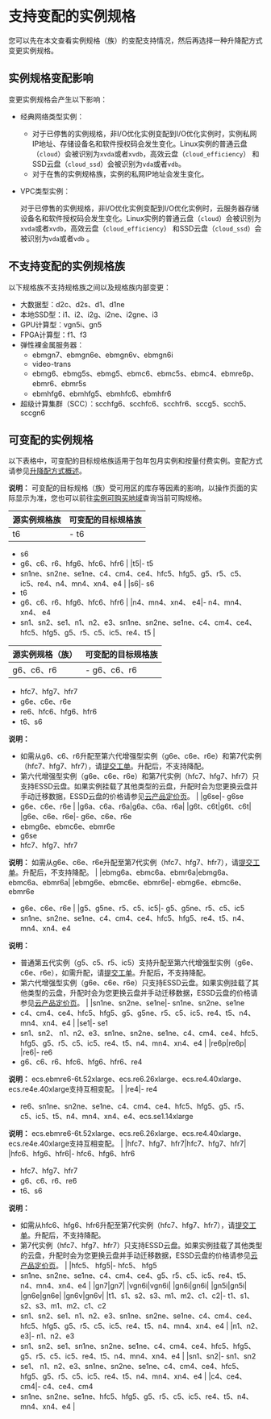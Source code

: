 # 支持变配的实例规格

您可以先在本文查看实例规格（族）的变配支持情况，然后再选择一种升降配方式变更实例规格。

## 实例规格变配影响

变更实例规格会产生以下影响：

-   经典网络类型实例：
    -   对于已停售的实例规格，非I/O优化实例变配到I/O优化实例时，实例私网IP地址、存储设备名和软件授权码会发生变化。Linux实例的普通云盘（`cloud`）会被识别为`xvda`或者`xvdb`，高效云盘（`cloud_efficiency`） 和SSD云盘（`cloud_ssd`）会被识别为`vda`或者`vdb`。
    -   对于在售的实例规格族，实例的私网IP地址会发生变化。
-   VPC类型实例：

    对于已停售的实例规格，非I/O优化实例变配到I/O优化实例时，云服务器存储设备名和软件授权码会发生变化。Linux实例的普通云盘（`cloud`）会被识别为`xvda`或者`xvdb`，高效云盘（`cloud_efficiency`） 和SSD云盘（`cloud_ssd`）会被识别为`vda`或者`vdb` 。


## 不支持变配的实例规格族

以下规格族不支持规格族之间以及规格族内部变更：

-   大数据型：d2c、d2s、d1、d1ne
-   本地SSD型：i1、i2、i2g、i2ne、i2gne、i3
-   GPU计算型：vgn5i、gn5
-   FPGA计算型：f1、f3
-   弹性裸金属服务器：
    -   ebmgn7、ebmgn6e、ebmgn6v、ebmgn6i
    -   video-trans
    -   ebmg6、ebmg5s、ebmg5、ebmc6、ebmc5s、ebmc4、ebmre6p、ebmr6、ebmr5s
    -   ebmhfg6、ebmhfg5、ebmhfc6、ebmhfr6
-   超级计算集群（SCC）：scchfg6、scchfc6、scchfr6、sccg5、scch5、sccgn6

## 可变配的实例规格

以下表格中，可变配的目标规格族适用于包年包月实例和按量付费实例。变配方式请参见[升降配方式概述](/cn.zh-CN/实例/升降配实例/升降配方式概述.md)。

**说明：** 可变配的目标规格（族）受可用区的库存等因素的影响，以操作页面的实际显示为准，您也可以前往[实例可购买地域](https://ecs-buy.aliyun.com/instanceTypes)查询当前可购规格。

|源实例规格族|可变配的目标规格族|
|------|---------|
|t6|-   t6
-   s6
-   g6、c6、r6、hfg6、hfc6、hfr6 |
|t5|-   t5
-   sn1ne、sn2ne、se1ne、c4、cm4、ce4、hfc5、hfg5、g5、r5、c5、ic5、re4、n4、mn4、xn4、e4 |
|s6|-   s6
-   t6
-   g6、c6、r6、hfg6、hfc6、hfr6 |
|n4、mn4、xn4、 e4|-   n4、mn4、xn4、 e4
-   sn1、sn2、se1、n1、n2、e3、sn1ne、sn2ne、se1ne、c4、cm4、ce4、hfc5、hfg5、g5、r5、c5、ic5、re4、t5 |

|源实例规格（族）|可变配的目标规格族|
|--------|---------|
|g6、c6、r6|-   g6、c6、r6
-   hfc7、hfg7、hfr7
-   g6e、c6e、r6e
-   re6、hfc6、hfg6、hfr6
-   t6、s6

**说明：**

-   如需从g6、c6、r6升配至第六代增强型实例（g6e、c6e、r6e）和第7代实例（hfc7、hfg7、hfr7），请[提交工单](https://selfservice.console.aliyun.com/ticket/createIndex)。升配后，不支持降配。
-   第六代增强型实例（g6e、c6e、r6e）和第7代实例（hfc7、hfg7、hfr7）只支持ESSD云盘。如果实例挂载了其他类型的云盘，升配时会为您更换云盘并手动迁移数据，ESSD云盘的价格请参见[云产品定价页](https://www.aliyun.com/price/product)。 |
|g6se|-   g6se
-   g6e、c6e、r6e |
|g6a、c6a、r6a|g6a、c6a、r6a|
|g6t、c6t|g6t、c6t|
|g6e、c6e、r6e|-   g6e、c6e、r6e
-   ebmg6e、ebmc6e、ebmr6e
-   g6se
-   hfc7、hfg7、hfr7

**说明：** 如需从g6e、c6e、r6e升配至第7代实例（hfc7、hfg7、hfr7），请[提交工单](https://selfservice.console.aliyun.com/ticket/createIndex)。升配后，不支持降配。 |
|ebmg6a、ebmc6a、ebmr6a|ebmg6a、ebmc6a、ebmr6a|
|ebmg6e、ebmc6e、ebmr6e|-   ebmg6e、ebmc6e、ebmr6e
-   g6e、c6e、r6e |
|g5、g5ne、r5、c5、ic5|-   g5、g5ne、r5、c5、ic5
-   sn1ne、sn2ne、se1ne、c4、cm4、ce4、hfc5、hfg5、re4、t5、n4、mn4、xn4、e4

**说明：**

-   普通第五代实例（g5、c5、r5、ic5）支持升配至第六代增强型实例（g6e、c6e、r6e），如需升配，请[提交工单](https://selfservice.console.aliyun.com/ticket/createIndex)。升配后，不支持降配。
-   第六代增强型实例（g6e、c6e、r6e）只支持ESSD云盘。如果实例挂载了其他类型的云盘，升配时会为您更换云盘并手动迁移数据，ESSD云盘的价格请参见[云产品定价页](https://www.aliyun.com/price/product)。 |
|sn1ne、sn2ne、se1ne|-   sn1ne、sn2ne、se1ne
-   c4、cm4、ce4、hfc5、hfg5、g5、g5ne、r5、c5、ic5、re4、t5、n4、mn4、xn4、e4 |
|se1|-   se1
-   sn1、sn2、 n1、n2、e3、sn1ne、sn2ne、se1ne、c4、cm4、ce4、hfc5、hfg5、g5、r5、c5、ic5、re4、t5、n4、mn4、xn4、e4 |
|re6p|re6p|
|re6|-   re6
-   g6、c6、r6、hfc6、hfg6、hfr6、re4

**说明：** ecs.ebmre6-6t.52xlarge、ecs.re6.26xlarge、ecs.re4.40xlarge、ecs.re4e.40xlarge支持互相变配。 |
|re4|-   re4
-   re6、sn1ne、sn2ne、se1ne、c4、cm4、ce4、hfc5、hfg5、g5、r5、c5、ic5、t5、n4、mn4、xn4、e4、ecs.se1.14xlarge

**说明：** ecs.ebmre6-6t.52xlarge、ecs.re6.26xlarge、ecs.re4.40xlarge、ecs.re4e.40xlarge支持互相变配。 |
|hfc7、hfg7、hfr7|hfc7、hfg7、hfr7|
|hfc6、hfg6、hfr6|-   hfc6、hfg6、hfr6
-   hfc7、hfg7、hfr7
-   g6、c6、r6、re6
-   t6、s6

**说明：**

-   如需从hfc6、hfg6、hfr6升配至第7代实例（hfc7、hfg7、hfr7），请[提交工单](https://selfservice.console.aliyun.com/ticket/createIndex)。升配后，不支持降配。
-   第7代实例（hfc7、hfg7、hfr7）只支持ESSD云盘。如果实例挂载了其他类型的云盘，升配时会为您更换云盘并手动迁移数据，ESSD云盘的价格请参见[云产品定价页](https://www.aliyun.com/price/product)。 |
|hfc5、 hfg5|-   hfc5、 hfg5
-   sn1ne、sn2ne、se1ne、c4、cm4、ce4、g5、r5、c5、ic5、re4、t5、n4、mn4、xn4、e4 |
|gn7|gn7|
|vgn6i|vgn6i|
|gn6i|gn6i|
|gn5i|gn5i|
|gn6e|gn6e|
|gn6v|gn6v|
|t1、s1、s2、s3、m1、m2、c1、c2|-   t1、s1、s2、s3、m1、m2、c1、c2
-   sn1、sn2、se1、n1、n2、e3、sn1ne、sn2ne、se1ne、c4、cm4、ce4、hfc5、hfg5、g5、r5、c5、ic5、re4、t5、n4、mn4、xn4、e4 |
|n1、n2、e3|-   n1、n2、e3
-   sn1、sn2、se1、sn1ne、sn2ne、se1ne、c4、cm4、ce4、hfc5、hfg5、g5、r5、c5、ic5、re4、t5、n4、mn4、xn4、e4 |
|sn1、sn2|-   sn1、sn2
-   se1、 n1、n2、e3、sn1ne、sn2ne、se1ne、c4、cm4、ce4、hfc5、hfg5、g5、r5、c5、ic5、re4、t5、n4、mn4、xn4、e4 |
|c4、ce4、cm4|-   c4、ce4、cm4
-   sn1ne、sn2ne、se1ne、hfc5、hfg5、g5、r5、c5、ic5、re4、t5、n4、mn4、xn4、e4 |

